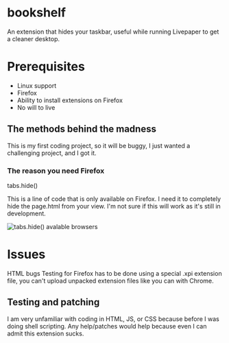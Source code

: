 # bookshelf
An extension that hides your taskbar, useful while running Livepaper to get a cleaner desktop.
# Prerequisites
- Linux support
- Firefox 
- Ability to install extensions on Firefox
- No will to live
## The methods behind the madness
This is my first coding project, so it will be buggy, I just wanted a challenging project, and I got it.

### The reason you need Firefox
tabs.hide()

This is a line of code that is only available on Firefox. I need it to completely hide the page.html from your view. I'm not sure if this will work as it's still in development.

![tabs.hide() avalable browsers](https://github.com/grumpyman12601/bookshelf/assets/101584530/5bf6ff0f-3f7d-4139-8f56-7e100737b676)

# Issues
HTML bugs
Testing for Firefox has to be done using a special .xpi extension file, you can't upload unpacked extension files like you can with Chrome.

## Testing and patching
I am very unfamiliar with coding in HTML, JS, or CSS because before I was doing shell scripting.
Any help/patches would help because even I can admit this extension sucks.
